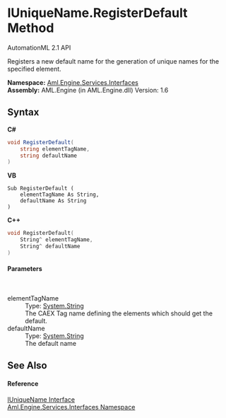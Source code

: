 # IUniqueName.RegisterDefault Method 
AutomationML 2.1 API 

Registers a new default name for the generation of unique names for the specified element.

**Namespace:**&nbsp;<a href="N_Aml_Engine_Services_Interfaces">Aml.Engine.Services.Interfaces</a><br />**Assembly:**&nbsp;AML.Engine (in AML.Engine.dll) Version: 1.6

## Syntax

**C#**<br />
``` C#
void RegisterDefault(
	string elementTagName,
	string defaultName
)
```

**VB**<br />
``` VB
Sub RegisterDefault ( 
	elementTagName As String,
	defaultName As String
)
```

**C++**<br />
``` C++
void RegisterDefault(
	String^ elementTagName, 
	String^ defaultName
)
```


#### Parameters
&nbsp;<dl><dt>elementTagName</dt><dd>Type: <a href="https://docs.microsoft.com/dotnet/api/system.string" target="_parent" rel="noopener noreferrer">System.String</a><br />The CAEX Tag name defining the elements which should get the default.</dd><dt>defaultName</dt><dd>Type: <a href="https://docs.microsoft.com/dotnet/api/system.string" target="_parent" rel="noopener noreferrer">System.String</a><br />The default name</dd></dl>

## See Also


#### Reference
<a href="T_Aml_Engine_Services_Interfaces_IUniqueName">IUniqueName Interface</a><br /><a href="N_Aml_Engine_Services_Interfaces">Aml.Engine.Services.Interfaces Namespace</a><br />